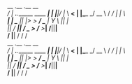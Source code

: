   __                                 .__    .__  __   
_/  |_ ___.__.______   ____     _____|  |__ |__|/  |_ 
\   __<   |  |\____ \_/ __ \   /  ___/  |  \|  \   __\
 |  |  \___  ||  |_> >  ___/   \___ \|   Y  \  ||  |  
 |__|  / ____||   __/ \___  > /____  >___|  /__||__|  
       \/     |__|        \/       \/     \/          
  __                                 .__    .__  __   
_/  |_ ___.__.______   ____     _____|  |__ |__|/  |_ 
\   __<   |  |\____ \_/ __ \   /  ___/  |  \|  \   __\
 |  |  \___  ||  |_> >  ___/   \___ \|   Y  \  ||  |  
 |__|  / ____||   __/ \___  > /____  >___|  /__||__|  
       \/     |__|        \/       \/     \/          
